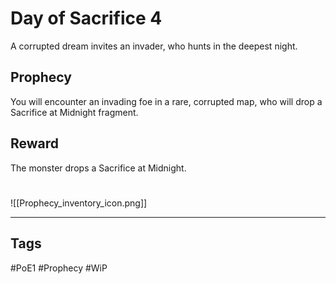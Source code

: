 # Day of Sacrifice 4
A corrupted dream invites an invader, who hunts in the deepest night.
## Prophecy
You will encounter an invading foe in a rare, corrupted map, who will drop a Sacrifice at Midnight fragment.
## Reward
The monster drops a Sacrifice at Midnight.

#
![[Prophecy_inventory_icon.png]]

---
## Tags
#PoE1 
#Prophecy
#WiP 